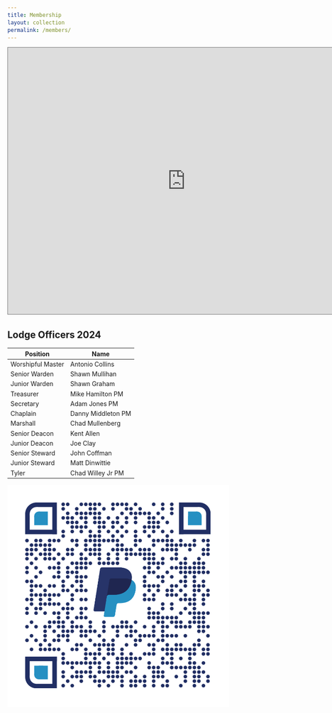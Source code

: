 ```yaml
---
title: Membership
layout: collection
permalink: /members/
---
```


<iframe src="https://calendar.google.com/calendar/embed?height=600&wkst=1&ctz=America%2FChicago&bgcolor=%23ffffff&src=a2luZ2RhdmlkbG9kZ2U0MDdAZ21haWwuY29t&src=YW5wM2k5czFnNW1pYmFza2VrMjF0Z3A4OW9AZ3JvdXAuY2FsZW5kYXIuZ29vZ2xlLmNvbQ&src=ZW4udXNhI2hvbGlkYXlAZ3JvdXAudi5jYWxlbmRhci5nb29nbGUuY29t&color=%23cca300&color=%238E24AA&color=%237986CB" style="border:solid 1px #777" width="800" height="600" frameborder="0" scrolling="no" text-align="center"></iframe>

> 
## Lodge Officers 2024

| Position          | Name              |
|-|-|
| Worshipful Master | Antonio Collins   |
| Senior Warden     | Shawn Mullihan    |
| Junior Warden     | Shawn Graham      |
| Treasurer         | Mike Hamilton PM  |
| Secretary         | Adam Jones PM     |
| Chaplain          | Danny Middleton PM|
| Marshall          | Chad Mullenberg   |
| Senior Deacon     | Kent Allen        |
| Junior Deacon     | Joe Clay          |
| Senior Steward    | John Coffman      |
| Junior Steward    | Matt Dinwittie    |
| Tyler             | Chad Willey Jr PM |


![Paypal](/images/qrcode.png)